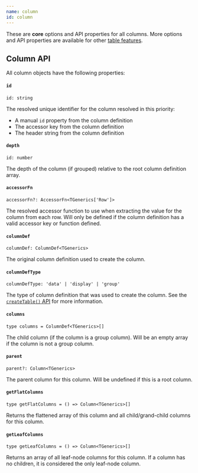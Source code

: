 ```yaml
---
name: column
id: column
---
```


These are **core** options and API properties for all columns. More options and API properties are available for other [table features](../guide/09-features.md).

## Column API

All column objects have the following properties:

#### `id`

```tsx
id: string
```

The resolved unique identifier for the column resolved in this priority:

- A manual `id` property from the column definition
- The accessor key from the column definition
- The header string from the column definition

#### `depth`

```tsx
id: number
```

The depth of the column (if grouped) relative to the root column definition array.

#### `accessorFn`

```tsx
accessorFn?: AccessorFn<TGenerics['Row']>
```

The resolved accessor function to use when extracting the value for the column from each row. Will only be defined if the column definition has a valid accessor key or function defined.

#### `columnDef`

```tsx
columnDef: ColumnDef<TGenerics>
```

The original column definition used to create the column.

#### `columnDefType`

```tsx
columnDefType: 'data' | 'display' | 'group'
```

The type of column definition that was used to create the column. See the [`createTable()` API](../guide/tables.md#createtable) for more information.

#### `columns`

```tsx
type columns = ColumnDef<TGenerics>[]
```

The child column (if the column is a group column). Will be an empty array if the column is not a group column.

#### `parent`

```tsx
parent?: Column<TGenerics>
```

The parent column for this column. Will be undefined if this is a root column.

#### `getFlatColumns`

```tsx
type getFlatColumns = () => Column<TGenerics>[]
```

Returns the flattened array of this column and all child/grand-child columns for this column.

#### `getLeafColumns`

```tsx
type getLeafColumns = () => Column<TGenerics>[]
```

Returns an array of all leaf-node columns for this column. If a column has no children, it is considered the only leaf-node column.

